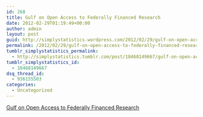 ```yaml
---
id: 268
title: Gulf on Open Access to Federally Financed Research
date: 2012-02-29T01:19:49+00:00
author: admin
layout: post
guid: http://simplystatistics.wordpress.com/2012/02/29/gulf-on-open-access-to-federally-financed-research
permalink: /2012/02/29/gulf-on-open-access-to-federally-financed-research/
tumblr_simplystatistics_permalink:
  - http://simplystatistics.tumblr.com/post/18468149667/gulf-on-open-access-to-federally-financed-research
tumblr_simplystatistics_id:
  - 18468149667
dsq_thread_id:
  - 936155503
categories:
  - Uncategorized
---
```

[Gulf on Open Access to Federally Financed Research](http://www.nytimes.com/2012/02/28/science/a-wide-gulf-on-open-access-to-federally-financed-research.html)